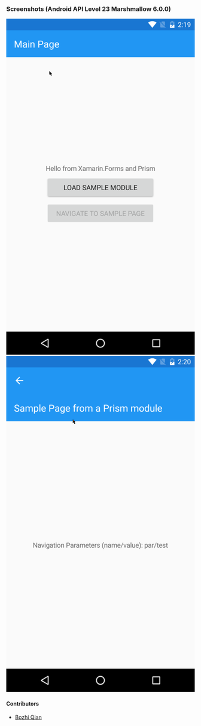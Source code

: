 ### Screenshots (Android API Level 23 Marshmallow 6.0.0)
![Screenshots](Art/UsingModules-1.png)![Screenshots](Art/UsingModules-2.png)

#### Contributors
* [Bozhi Qian](https://github.com/bozhiqian)